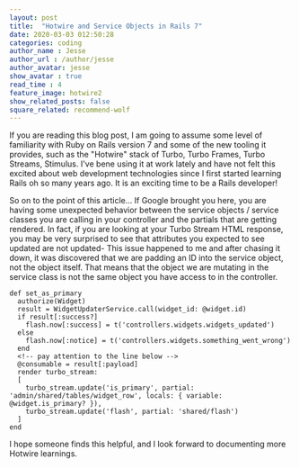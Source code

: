 ```yaml
---
layout: post
title:  "Hotwire and Service Objects in Rails 7"
date: 2020-03-03 012:50:28
categories: coding
author_name : Jesse
author_url : /author/jesse
author_avatar: jesse
show_avatar : true
read_time : 4
feature_image: hotwire2
show_related_posts: false
square_related: recommend-wolf
---
```


If you are reading this blog post, I am going to assume some level of familiarity with Ruby on Rails version 7 and some of the new tooling it provides, such as the "Hotwire" stack of Turbo, Turbo Frames, Turbo Streams, Stimulus. I've bene using it at work lately and have not felt this excited about web development technologies since I first started learning Rails oh so many years
ago. It is an exciting time to be a Rails developer!

So on to the point of this article... If Google brought you here, you are having some unexpected behavior between the service objects / service classes you are calling in your controller and the partials that are getting rendered. In fact, if you are looking at your Turbo Stream HTML response, you may be very surprised to see that attributes you expected to see updated are not updated- This issue happened to me and after chasing it down, it was discovered that we are padding an ID into the service object, not the object itself. That means that the object we are mutating in the service class is not the same object you have access to in the controller.



    def set_as_primary
      authorize(Widget)
      result = WidgetUpdaterService.call(widget_id: @widget.id)
      if result[:success?]
        flash.now[:success] = t('controllers.widgets.widgets_updated')
      else
        flash.now[:notice] = t('controllers.widgets.something_went_wrong')
      end
      <!-- pay attention to the line below -->
      @consumable = result[:payload]
      render turbo_stream:
      [
        turbo_stream.update('is_primary', partial: 'admin/shared/tables/widget_row', locals: { variable: @widget.is_primary? }),
        turbo_stream.update('flash', partial: 'shared/flash')
      ]
    end

I hope someone finds this helpful, and I look forward to documenting more Hotwire learnings.



